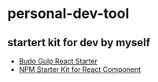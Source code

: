 # personal-dev-tool

## startert kit for dev by myself

- [Budo Gulp React Starter](https://github.com/kenjiSpecial/budo-gulp-react-starter)
- [NPM Starter Kit for React Component](https://github.com/kenjiSpecial/npm-starter-for-react-component)
